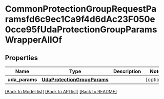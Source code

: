 # CommonProtectionGroupRequestParamsfd6c9ec1Ca9f4d6dAc23F050e0cce95fUdaProtectionGroupParamsWrapperAllOf


## Properties
Name | Type | Description | Notes
------------ | ------------- | ------------- | -------------
**uda_params** | [**UdaProtectionGroupParams**](UdaProtectionGroupParams.md) |  | [optional] 

[[Back to Model list]](../README.md#documentation-for-models) [[Back to API list]](../README.md#documentation-for-api-endpoints) [[Back to README]](../README.md)



